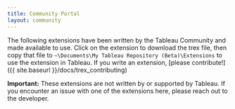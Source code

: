 ```yaml
---
title: Community Portal
layout: community
---
```


The following extensions have been written by the Tableau Community and made available to use. Click on the extension to download the trex file, then copy that file to `~\Documents\My Tableau Repository (Beta)\Extensions` to use the extension in Tableau.  If you write an extension, [please contribute!]({{ site.baseurl }}/docs/trex_contributing)



**Important:** These extensions are not written by or supported by Tableau.  If you encounter an issue with one of the extensions here, please reach out to the developer.

